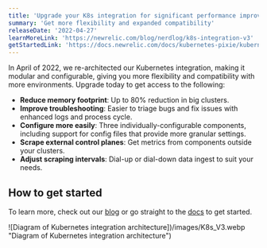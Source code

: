 ```yaml
---
title: 'Upgrade your K8s integration for significant performance improvements!'
summary: 'Get more flexibility and expanded compatibility'
releaseDate: '2022-04-27'
learnMoreLink: 'https://newrelic.com/blog/nerdlog/k8s-integration-v3'
getStartedLink: 'https://docs.newrelic.com/docs/kubernetes-pixie/kubernetes-integration/advanced-configuration/k8s-version2/changes-since-v3/#migration-guide'
---
```


In April of 2022, we re-architected our Kubernetes integration, making it modular and configurable, giving you more flexibility and compatibility with more environments. Upgrade today to get access to the following:

- **Reduce memory footprint**: Up to 80% reduction in big clusters.
- **Improve troubleshooting**: Easier to triage bugs and fix issues with enhanced logs and process cycle.
- **Configure more easily**: Three individually-configurable components, including support for config files that provide more granular settings.
- **Scrape external control planes**: Get metrics from components outside your clusters.
- **Adjust scraping intervals**: Dial-up or dial-down data ingest to suit your needs.

## How to get started

To learn more, check out our [blog](https://newrelic.com/blog/nerdlog/k8s-integration-v3) or go straight to the [docs](https://docs.newrelic.com/docs/kubernetes-pixie/kubernetes-integration/advanced-configuration/k8s-version2/changes-since-v3/#migration-guide) to get started.

![Diagram of Kubernetes integration architecture])/images/K8s_V3.webp "Diagram of Kubernetes integration architecture")
